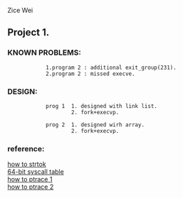 Zice Wei

## Project 1.
### KNOWN PROBLEMS:
                1.program 2 : additional exit_group(231).
                2.program 2 : missed execve.
### DESIGN:
                prog 1  1. designed with link list.
                        2. fork+execvp.

                prog 2  1. designed wirh array.
                        2. fork+execvp.
### reference:
[how to strtok](https://www.tutorialspoint.com/c_standard_library/c_function_strtok.htm)</br>
[64-bit syscall table](http://blog.rchapman.org/posts/Linux_System_Call_Table_for_x86_64/)</br>
[how to ptrace 1](https://stackoverflow.com/questions/11081859/how-to-trace-a-process-for-system-calls)</br>
[how to ptrace 2](https://blog.nelhage.com/2010/08/write-yourself-an-strace-in-70-lines-of-code/)
